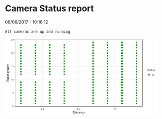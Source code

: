 Camera Status report
================
06/06/2017 - 10:16:12

    All cameras are up and running

![](camreport_files/figure-markdown_github/unnamed-chunk-2-1.png)
